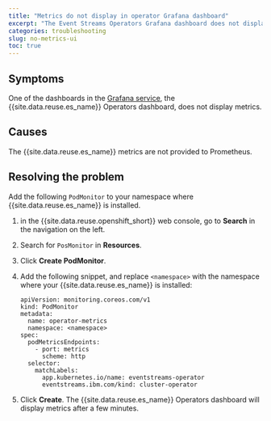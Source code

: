 ```yaml
---
title: "Metrics do not display in operator Grafana dashboard"
excerpt: "The Event Streams Operators Grafana dashboard does not display any information."
categories: troubleshooting
slug: no-metrics-ui
toc: true
---
```


## Symptoms

One of the dashboards in the [Grafana service](../../administering/cluster-health/#grafana), the {{site.data.reuse.es_name}} Operators dashboard, does not display metrics.

## Causes

The {{site.data.reuse.es_name}} metrics are not provided to Prometheus.

## Resolving the problem

Add the following `PodMonitor` to your namespace where {{site.data.reuse.es_name}} is installed.

1. in the {{site.data.reuse.openshift_short}} web console, go to **Search** in the navigation on the left.
2. Search for `PosMonitor` in **Resources**.
3. Click **Create PodMonitor**.
4. Add the following snippet, and replace `<namespace>` with the namespace where your {{site.data.reuse.es_name}} is installed:

   ```
   apiVersion: monitoring.coreos.com/v1
   kind: PodMonitor
   metadata:
     name: operator-metrics
     namespace: <namespace>
   spec:
     podMetricsEndpoints:
       - port: metrics
         scheme: http
     selector:
       matchLabels:
         app.kubernetes.io/name: eventstreams-operator
         eventstreams.ibm.com/kind: cluster-operator
   ```

5. Click **Create**. The {{site.data.reuse.es_name}} Operators dashboard will display metrics after a few minutes.

